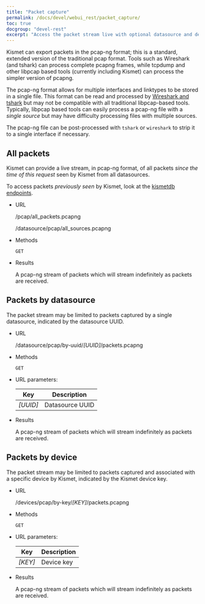 ```yaml
---
title: "Packet capture"
permalink: /docs/devel/webui_rest/packet_capture/
toc: true
docgroup: "devel-rest"
excerpt: "Access the packet stream live with optional datasource and device filtering."
---
```

Kismet can export packets in the pcap-ng format; this is a standard, extended version of the traditional pcap format.  Tools such as Wireshark (and tshark) can process complete pcapng frames, while tcpdump and other libpcap based tools (currently including Kismet) can process the simpler version of pcapng.

The pcap-ng format allows for multiple interfaces and linktypes to be stored in a single file.  This format can be read and processed by [Wireshark and tshark](https://www.wireshark.org) but may not be compatible with all traditional libpcap-based tools.  Typically, libpcap based tools can easily process a pcap-ng file with a *single source* but may have difficulty processing files with multiple sources.

The pcap-ng file can be post-processed with `tshark` or `wireshark` to strip it to a single interface if necessary.

## All packets
Kismet can provide a live stream, in pcap-ng format, of all packets *since the time of this request* seen by Kismet from all datasources.

To access packets *previously seen* by Kismet, look at the [kismetdb endpoints](/docs/devel/webui_rest/kismetdb/).

* URL

    /pcap/all_packets.pcapng

    /datasource/pcap/all_sources.pcapng

* Methods

    `GET`

* Results

    A pcap-ng stream of packets which will stream indefinitely as packets are received.

## Packets by datasource
The packet stream may be limited to packets captured by a single datasource, indicated by the datasource UUID.

* URL

    /datasource/pcap/by-uuid/*[UUID]*/packets.pcapng

* Methods

    `GET`

* URL parameters:

    | Key | Description |
    | --- | ----------- |
    | *[UUID]* | Datasource UUID |

* Results

    A pcap-ng stream of packets which will stream indefinitely as packets are received.

## Packets by device
The packet stream may be limited to packets captured and associated with a specific device by Kismet, indicated by the Kismet device key.

* URL

    /devices/pcap/by-key/*[KEY]*/packets.pcapng

* Methods

    `GET`

* URL parameters:

    | Key | Description |
    | --- | ----------- |
    | *[KEY]* | Device key |

* Results

    A pcap-ng stream of packets which will stream indefinitely as packets are received.

